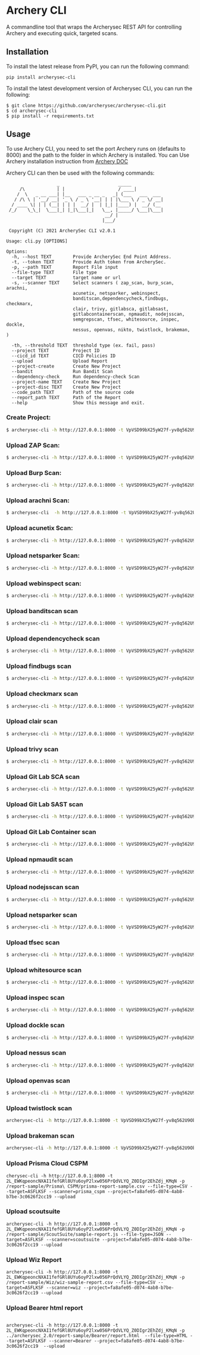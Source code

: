 # Archery CLI

A commandline tool that wraps the Archerysec REST API for controlling Archery and executing quick, targeted scans.

## Installation

To install the latest release from PyPI, you can run the following command:

```
pip install archerysec-cli
```
To install the latest development version of Archerysec CLI, you can run the following:

```
$ git clone https://github.com/archerysec/archerysec-cli.git
$ cd archerysec-cli
$ pip install -r requirements.txt

```
## Usage

To use Archery CLI, you need to set the port Archery runs on (defaults to 8000) and the path to the folder in which Archery is installed. 
You can Use Archery installation instruction from [Archery DOC](https://docs.archerysec.com/#quick-start)

Archery CLI can then be used with the following commands:
```
                   _                      _____
     /\            | |                    / ____|
    /  \   _ __ ___| |__   ___ _ __ _   _| (___   ___  ___
   / /\ \ | '__/ __| '_ \ / _ \ '__| | | |\___ \ / _ \/ __|
  / ____ \| | | (__| | | |  __/ |  | |_| |____) |  __/ (__
 /_/    \_\_|  \___|_| |_|\___|_|   \__, |_____/ \___|\___|
                                     __/ |
                                    |___/

 Copyright (C) 2021 ArcherySec CLI v2.0.1

Usage: cli.py [OPTIONS]

Options:
  -h, --host TEXT        Provide ArcherySec End Point Address.
  -t, --token TEXT       Provide Auth token from ArcherySec.
  -p, --path TEXT        Report File input
  --file-type TEXT       File type
  --target TEXT          target name or url
  -s, --scanner TEXT     Select scanners ( zap_scan, burp_scan, arachni,
                         acunetix, netsparker, webinspect,
                         banditscan,dependencycheck,findbugs, checkmarx,
                         clair, trivy, gitlabsca, gitlabsast,
                         gitlabcontainerscan, npmaudit, nodejsscan,
                         semgrepscan, tfsec, whitesource, inspec, dockle,
                         nessus, openvas, nikto, twistlock, brakeman, )

  -th, --threshold TEXT  threshold type (ex. fail, pass)
  --project TEXT         Project ID
  --cicd_id TEXT         CICD Policies ID
  --upload               Upload Report
  --project-create       Create New Project
  --bandit               Run Bandit Scan
  --dependency-check     Run dependency-check Scan
  --project-name TEXT    Create New Project
  --project-disc TEXT    Create New Project
  --code_path TEXT       Path of the source code
  --report_path TEXT     Path of the Report
  --help                 Show this message and exit.
```

### Create Project:

```bash
$ archerysec-cli -h http://127.0.0.1:8000 -t VpVSD99bX25yW27f-yv8q562U9ObZfbWnBLVkjfRjQ-FR52p4GlhjpYuCJwY56_x --createproject --project_name="test_project" --project_disc="test project"
```

### Upload ZAP Scan:

```bash
$ archerysec-cli -h http://127.0.0.1:8000 -t VpVSD99bX25yW27f-yv8q562U9ObZfbWnBLVkjfRjQ-FR52p4GlhjpYuCJwY56_x -p /report/sample/OWASP-ZAP-v2.7.0.xml --file-type=XML --target=ASFLKSF --scanner=zap_scan --project=eaf6f89e-56ee-4ef7-8257-07b7136c9e31 --upload
```

### Upload Burp Scan:

```bash
$ archerysec-cli -h http://127.0.0.1:8000 -t VpVSD99bX25yW27f-yv8q562U9ObZfbWnBLVkjfRjQ-FR52p4GlhjpYuCJwY56_x -p /report/sample/Burp_Report.xml --file-type=XML --target=ASFLKSF --scanner=burp_scan --project=eaf6f89e-56ee-4ef7-8257-07b7136c9e31 --upload
```

### Upload arachni Scan:

```bash
$ archerysec-cli  -h http://127.0.0.1:8000 -t VpVSD99bX25yW27f-yv8q562U9ObZfbWnBLVkjfRjQ-FR52p4GlhjpYuCJwY56_x -p /report/sample/Arachni_v1.3.xml --file-type=XML --target=ASFLKSF --scanner=arachni --project=eaf6f89e-56ee-4ef7-8257-07b7136c9e31 --upload
```

### Upload acunetix Scan:

```bash
$ archerysec-cli -h http://127.0.0.1:8000 -t VpVSD99bX25yW27f-yv8q562U9ObZfbWnBLVkjfRjQ-FR52p4GlhjpYuCJwY56_x -p /report/sample/Acunetix_report_sample.xml --file-type=XML --target=ASFLKSF --scanner=acunetix --project=eaf6f89e-56ee-4ef7-8257-07b7136c9e31 --upload
```

### Upload netsparker Scan:

```bash
$ archerysec-cli -h http://127.0.0.1:8000 -t VpVSD99bX25yW27f-yv8q562U9ObZfbWnBLVkjfRjQ-FR52p4GlhjpYuCJwY56_x -p /report/sample/Netsparker_report.xml --file-type=XML --target=ASFLKSF --scanner=netsparker --project=eaf6f89e-56ee-4ef7-8257-07b7136c9e31 --upload
```

### Upload webinspect scan:

```bash
$ archerysec-cli -h http://127.0.0.1:8000 -t VpVSD99bX25yW27f-yv8q562U9ObZfbWnBLVkjfRjQ-FR52p4GlhjpYuCJwY56_x -p /report/sample/webinspect.xml --file-type=XML --target=ASFLKSF --scanner=webinspect --project=eaf6f89e-56ee-4ef7-8257-07b7136c9e31 --upload
```

### Upload banditscan scan

```bash
$ archerysec-cli -h http://127.0.0.1:8000 -t VpVSD99bX25yW27f-yv8q562U9ObZfbWnBLVkjfRjQ-FR52p4GlhjpYuCJwY56_x -p /report/sample/banditscan.json --file-type=JSON --target=ASFLKSF --scanner=banditscan --project=eaf6f89e-56ee-4ef7-8257-07b7136c9e31 --upload
```

### Upload dependencycheck scan

```bash
$ archerysec-cli -h http://127.0.0.1:8000 -t VpVSD99bX25yW27f-yv8q562U9ObZfbWnBLVkjfRjQ-FR52p4GlhjpYuCJwY56_x -p /report/sample/dependencycheck.xml --file-type=XML --target=ASFLKSF --scanner=dependencycheck --project=eaf6f89e-56ee-4ef7-8257-07b7136c9e31 --upload
```

### Upload findbugs scan

```bash
$ archerysec-cli -h http://127.0.0.1:8000 -t VpVSD99bX25yW27f-yv8q562U9ObZfbWnBLVkjfRjQ-FR52p4GlhjpYuCJwY56_x -p /report/sample/findbugs.xml --file-type=XML --target=ASFLKSF --scanner=findbugs --project=eaf6f89e-56ee-4ef7-8257-07b7136c9e31 --upload
```

### Upload checkmarx scan

```bash
$ archerysec-cli -h http://127.0.0.1:8000 -t VpVSD99bX25yW27f-yv8q562U9ObZfbWnBLVkjfRjQ-FR52p4GlhjpYuCJwY56_x -p /report/sample/checkmarx.xml --file-type=XML --target=ASFLKSF --scanner=checkmarx --project=eaf6f89e-56ee-4ef7-8257-07b7136c9e31 --upload
```

### Upload clair scan

```bash
$ archerysec-cli -h http://127.0.0.1:8000 -t VpVSD99bX25yW27f-yv8q562U9ObZfbWnBLVkjfRjQ-FR52p4GlhjpYuCJwY56_x -p /report/sample/clair.json --file-type=JSON --target=ASFLKSF --scanner=clair --project=eaf6f89e-56ee-4ef7-8257-07b7136c9e31 --upload
```

### Upload trivy scan

```bash
$ archerysec-cli -h http://127.0.0.1:8000 -t VpVSD99bX25yW27f-yv8q562U9ObZfbWnBLVkjfRjQ-FR52p4GlhjpYuCJwY56_x -p /report/sample/trivy.json --file-type=JSON --target=ASFLKSF --scanner=trivy --project=eaf6f89e-56ee-4ef7-8257-07b7136c9e31 --upload
```

### Upload Git Lab SCA scan

```bash
$ archerysec-cli -h http://127.0.0.1:8000 -t VpVSD99bX25yW27f-yv8q562U9ObZfbWnBLVkjfRjQ-FR52p4GlhjpYuCJwY56_x -p /report/sample/gitlabsca.json --file-type=JSON --target=ASFLKSF --scanner=gitlabsca --project=eaf6f89e-56ee-4ef7-8257-07b7136c9e31 --upload
```

### Upload Git Lab SAST scan

```bash
$ archerysec-cli -h http://127.0.0.1:8000 -t VpVSD99bX25yW27f-yv8q562U9ObZfbWnBLVkjfRjQ-FR52p4GlhjpYuCJwY56_x -p /report/sample/gitlabsast.json --file-type=JSON --target=ASFLKSF --scanner=gitlabsast --project=eaf6f89e-56ee-4ef7-8257-07b7136c9e31 --upload
```

### Upload Git Lab Container scan

```bash
$ archerysec-cli -h http://127.0.0.1:8000 -t VpVSD99bX25yW27f-yv8q562U9ObZfbWnBLVkjfRjQ-FR52p4GlhjpYuCJwY56_x -p /report/sample/gitlabcontainerscan.json --file-type=JSON --target=ASFLKSF --scanner=gitlabcontainerscan --project=eaf6f89e-56ee-4ef7-8257-07b7136c9e31 --upload
```

### Upload npmaudit scan

```bash
$ archerysec-cli -h http://127.0.0.1:8000 -t VpVSD99bX25yW27f-yv8q562U9ObZfbWnBLVkjfRjQ-FR52p4GlhjpYuCJwY56_x -p /report/sample/npmaudit.json --file-type=JSON --target=ASFLKSF --scanner=npmaudit --project=eaf6f89e-56ee-4ef7-8257-07b7136c9e31 --upload
```

### Upload nodejsscan scan

```bash
$ archerysec-cli -h http://127.0.0.1:8000 -t VpVSD99bX25yW27f-yv8q562U9ObZfbWnBLVkjfRjQ-FR52p4GlhjpYuCJwY56_x -p /report/sample/nodejsscan.json --file-type=JSON --target=ASFLKSF --scanner=nodejsscan --project=eaf6f89e-56ee-4ef7-8257-07b7136c9e31 --upload
```

### Upload netsparker scan

```bash
$ archerysec-cli -h http://127.0.0.1:8000 -t VpVSD99bX25yW27f-yv8q562U9ObZfbWnBLVkjfRjQ-FR52p4GlhjpYuCJwY56_x -p /report/sample/semgrepscan.json --file-type=JSON --target=ASFLKSF --scanner=netsparker --project=eaf6f89e-56ee-4ef7-8257-07b7136c9e31 --upload
```

### Upload tfsec scan

```bash
$ archerysec-cli -h http://127.0.0.1:8000 -t VpVSD99bX25yW27f-yv8q562U9ObZfbWnBLVkjfRjQ-FR52p4GlhjpYuCJwY56_x -p /report/sample/tfsec.json --file-type=JSON --target=ASFLKSF --scanner=tfsec --project=eaf6f89e-56ee-4ef7-8257-07b7136c9e31 --upload
```

### Upload whitesource scan

```bash
$ archerysec-cli -h http://127.0.0.1:8000 -t VpVSD99bX25yW27f-yv8q562U9ObZfbWnBLVkjfRjQ-FR52p4GlhjpYuCJwY56_x -p /report/sample/whitesource.xml --file-type=XML --target=ASFLKSF --scanner=whitesource --project=eaf6f89e-56ee-4ef7-8257-07b7136c9e31 --upload
```

### Upload inspec scan

```bash
$ archerysec-cli -h http://127.0.0.1:8000 -t VpVSD99bX25yW27f-yv8q562U9ObZfbWnBLVkjfRjQ-FR52p4GlhjpYuCJwY56_x -p /report/sample/inspec.json --file-type=JSON --target=ASFLKSF --scanner=inspec --project=eaf6f89e-56ee-4ef7-8257-07b7136c9e31 --upload
```

### Upload dockle scan

```bash
$ archerysec-cli -h http://127.0.0.1:8000 -t VpVSD99bX25yW27f-yv8q562U9ObZfbWnBLVkjfRjQ-FR52p4GlhjpYuCJwY56_x -p /report/sample/dockle.json --file-type=JSON --target=ASFLKSF --scanner=dockle --project=eaf6f89e-56ee-4ef7-8257-07b7136c9e31 --upload
```

### Upload nessus scan

```bash
$ archerysec-cli -h http://127.0.0.1:8000 -t VpVSD99bX25yW27f-yv8q562U9ObZfbWnBLVkjfRjQ-FR52p4GlhjpYuCJwY56_x -p /report/sample/nessus.xml --file-type=XML --target=ASFLKSF --scanner=nessus --project=eaf6f89e-56ee-4ef7-8257-07b7136c9e31 --upload
```

### Upload openvas scan

```bash
$ archerysec-cli -h http://127.0.0.1:8000 -t VpVSD99bX25yW27f-yv8q562U9ObZfbWnBLVkjfRjQ-FR52p4GlhjpYuCJwY56_x -p /report/sample/openvas.xml --file-type=XML --target=ASFLKSF --scanner=openvas --project=eaf6f89e-56ee-4ef7-8257-07b7136c9e31 --upload
```

### Upload twistlock scan

```bash
archerysec-cli -h http://127.0.0.1:8000 -t VpVSD99bX25yW27f-yv8q562U9ObZfbWnBLVkjfRjQ-FR52p4GlhjpYuCJwY56_x -p /report/sample/twistlock.json --file-type=JSON --target=ASFLKSF --scanner=twistlock --project=eaf6f89e-56ee-4ef7-8257-07b7136c9e31 --upload
```

### Upload brakeman scan

```bash
archerysec-cli -h http://127.0.0.1:8000 -t VpVSD99bX25yW27f-yv8q562U9ObZfbWnBLVkjfRjQ-FR52p4GlhjpYuCJwY56_x -p /report/sample/brakeman.json --file-type=JSON --target=ASFLKSF --scanner=brakeman --project=eaf6f89e-56ee-4ef7-8257-07b7136c9e31 --upload
```

### Upload Prisma Cloud CSPM

```
cherysec-cli -h http://127.0.0.1:8000 -t 2L_EWKqpeoncNXAI1fefGRl8UYu6oyP2lxw056PrQdVLYQ_Z0DIgr2EhZdj_KMqN -p  /report-sample/Prisma\ CSPM/prisma-report-sample.csv --file-type=CSV --target=ASFLKSF --scanner=prisma_cspm --project=fa8afe05-d074-4ab8-b7be-3c0626f2cc19 --upload
```

### Upload scoutsuite

```
archerysec-cli -h http://127.0.0.1:8000 -t 2L_EWKqpeoncNXAI1fefGRl8UYu6oyP2lxw056PrQdVLYQ_Z0DIgr2EhZdj_KMqN -p /report-sample/ScoutSuite/sample-report.js --file-type=JSON --target=ASFLKSF --scanner=scoutsuite --project=fa8afe05-d074-4ab8-b7be-3c0626f2cc19 --upload

```

### Upload Wiz Report 

```
archerysec-cli -h http://127.0.0.1:8000 -t 2L_EWKqpeoncNXAI1fefGRl8UYu6oyP2lxw056PrQdVLYQ_Z0DIgr2EhZdj_KMqN -p /report-sample/Wiz/wiz-sample-report.csv --file-type=CSV --target=ASFLKSF --scanner=wiz --project=fa8afe05-d074-4ab8-b7be-3c0626f2cc19 --upload

```

### Upload Bearer html report 

```commandline

archerysec-cli -h http://127.0.0.1:8000 -t 2L_EWKqpeoncNXAI1fefGRl8UYu6oyP2lxw056PrQdVLYQ_Z0DIgr2EhZdj_KMqN -p ../archerysec_2.0/report-sample/Bearer/report.html  --file-type=HTML --target=ASFLKSF --scanner=Bearer --project=fa8afe05-d074-4ab8-b7be-3c0626f2cc19  --upload
```